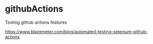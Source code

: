 # githubActions
Testing github actions features

https://www.blazemeter.com/blog/automated-testing-selenium-github-actions
